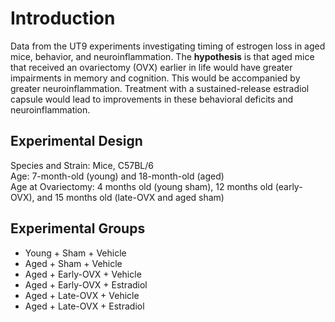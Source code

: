 # Introduction
Data from the UT9 experiments investigating timing of estrogen loss in aged mice, behavior, and neuroinflammation. The **hypothesis** is that aged mice that received an ovariectomy (OVX) earlier in life would have greater impairments in memory and cognition. This would be accompanied by greater neuroinflammation. Treatment with a sustained-release estradiol capsule would lead to improvements in these behavioral deficits and neuroinflammation.

## Experimental Design
Species and Strain: Mice, C57BL/6 <br>
Age: 7-month-old (young) and 18-month-old (aged) <br>
Age at Ovariectomy: 4 months old (young sham), 12 months old (early-OVX), and 15 months old (late-OVX and aged sham)

## Experimental Groups
- Young + Sham + Vehicle
- Aged + Sham + Vehicle
- Aged + Early-OVX + Vehicle
- Aged + Early-OVX + Estradiol
- Aged + Late-OVX + Vehicle
- Aged + Late-OVX + Estradiol

